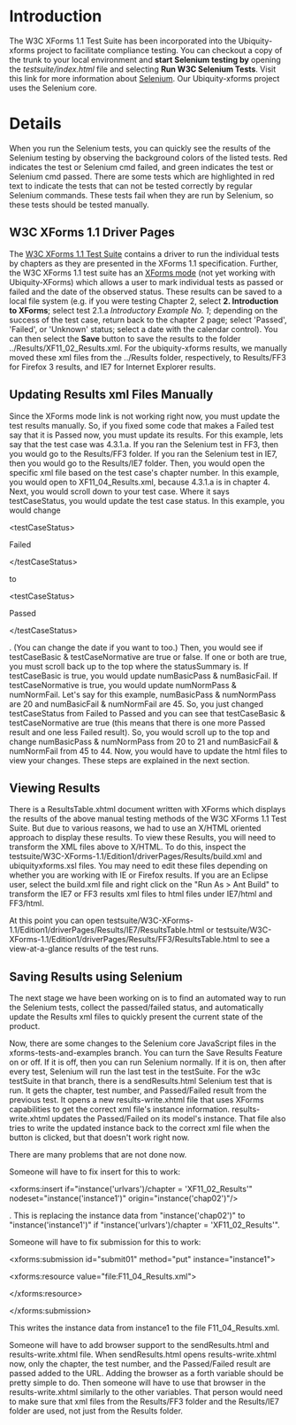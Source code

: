# Introduction #

The W3C XForms 1.1 Test Suite has been incorporated into the Ubiquity-xforms project to facilitate compliance testing.  You can checkout a copy of the trunk to your local environment and **start Selenium testing by** opening the _testsuite/index.html_ file and selecting **Run W3C Selenium Tests**.  Visit this link for more information about [Selenium](http://seleniumhq.org/).  Our Ubiquity-xforms project uses the Selenium core.

# Details #

When you run the Selenium tests, you can quickly see the results of the Selenium testing by observing the background colors of the listed tests.  Red indicates the test or Selenium cmd failed, and green indicates the test or Selenium cmd passed.  There are some tests which are highlighted in red text to indicate the tests that can not be tested correctly by regular Selenium commands.  These tests fail when they are run by Selenium, so these tests should be tested manually.

## W3C XForms 1.1 Driver Pages ##
The [W3C XForms 1.1 Test Suite](http://ubiquity-xforms.googlecode.com/svn/trunk/testsuite/W3C-XForms-1.1/Edition1/driverPages/html/index.html) contains a driver to run the individual tests by chapters as they are presented in the XForms 1.1 specification.  Further, the W3C XForms 1.1 test suite has an [XForms mode](http://ubiquity-xforms.googlecode.com/svn/trunk/testsuite/W3C-XForms-1.1/Edition1/driverPages/forms/index.xhtml) (not yet working with Ubiquity-XForms) which allows a user to mark individual tests as passed or failed and the date of the observed status.  These results can be saved to a local file system (e.g. if you were testing Chapter 2, select **2. Introduction to XForms**; select test 2.1.a _Introductory Example No. 1_; depending on the success of the test case, return back to the chapter 2 page; select 'Passed', 'Failed', or 'Unknown' status; select a date with the calendar control).  You can then select the **Save** button to save the results to the folder ../Results/XF11\_02\_Results.xml.  For the ubiquity-xforms results, we manually moved these xml files from the ../Results folder, respectively, to Results/FF3 for Firefox 3 results, and IE7 for Internet Explorer results.

## Updating Results xml Files Manually ##
Since the XForms mode link is not working right now, you must update the test results manually.  So, if you fixed some code that makes a Failed test say that it is Passed now, you must update its results.  For this example, lets say that the test case was 4.3.1.a.  If you ran the Selenium test in FF3, then you would go to the Results/FF3 folder.  If you ran the Selenium test in IE7, then you would go to the Results/IE7 folder.  Then, you would open the specific xml file based on the test case's chapter number.  In this example, you would open to XF11\_04\_Results.xml, because 4.3.1.a is in chapter 4.  Next, you would scroll down to your test case.  Where it says testCaseStatus, you would update the test case status.  In this example, you would change 

&lt;testCaseStatus&gt;

Failed

&lt;/testCaseStatus&gt;

 to 

&lt;testCaseStatus&gt;

Passed

&lt;/testCaseStatus&gt;

.  (You can change the date if you want to too.)  Then, you would see if testCaseBasic & testCaseNormative are true or false.  If one or both are true, you must scroll back up to the top where the statusSummary is.  If testCaseBasic is true, you would update numBasicPass & numBasicFail.  If testCaseNormative is true, you would update numNormPass & numNormFail.  Let's say for this example, numBasicPass & numNormPass are 20 and numBasicFail & numNormFail are 45.  So, you just changed testCaseStatus from Failed to Passed and you can see that testCaseBasic & testCaseNormative are true (this means that there is one more Passed result and one less Failed result).  So, you would scroll up to the top and change numBasicPass & numNormPass from 20 to 21 and numBasicFail & numNormFail from 45 to 44.  Now, you would have to update the html files to view your changes.  These steps are explained in the next section.

## Viewing Results ##


There is a ResultsTable.xhtml document written with XForms which displays the results of the above manual testing methods of the W3C XForms 1.1 Test Suite. But due to various reasons, we had to use an X/HTML oriented approach to display these results.  To view these Results, you will need to transform the XML files above to X/HTML.  To do this, inspect the testsuite/W3C-XForms-1.1/Edition1/driverPages/Results/build.xml and ubiquityxforms.xsl files.  You may need to edit these files depending on whether you are working with IE or Firefox results.  If you are an Eclipse user, select the build.xml file and right click on the "Run As > Ant Build" to transform the IE7 or FF3 results xml files to html files under IE7/html and FF3/html.

At this point you can open testsuite/W3C-XForms-1.1/Edition1/driverPages/Results/IE7/ResultsTable.html or testsuite/W3C-XForms-1.1/Edition1/driverPages/Results/FF3/ResultsTable.html to see a view-at-a-glance results of the test runs.

## Saving Results using Selenium ##
The next stage we have been working on is to find an automated way to run the Selenium tests, collect the passed/failed status, and automatically update the Results xml files to quickly present the current state of the product.

Now, there are some changes to the Selenium core JavaScript files in the xforms-tests-and-examples branch.  You can turn the Save Results Feature on or off.  If it is off, then you can run Selenium normally.  If it is on, then after every test, Selenium will run the last test in the testSuite.  For the w3c testSuite in that branch, there is a sendResults.html Selenium test that is run.  It gets the chapter, test number, and Passed/Failed result from the previous test.  It opens a new results-write.xhtml file that uses XForms capabilities to get the correct xml file's instance information.  results-write.xhtml updates the Passed/Failed on its model's instance.  That file also tries to write the updated instance back to the correct xml file when the button is clicked, but that doesn't work right now.

There are many problems that are not done now.

Someone will have to fix insert for this to work: 

&lt;xforms:insert if="instance('urlvars')/chapter = 'XF11\_02\_Results'" nodeset="instance('instance1')" origin="instance('chap02')"/&gt;

.  This is replacing the instance data from "instance('chap02')" to "instance('instance1')" if "instance('urlvars')/chapter = 'XF11\_02\_Results'".

Someone will have to fix submission for this to work:
> 

&lt;xforms:submission id="submit01" method="put" instance="instance1"&gt;


> > 

&lt;xforms:resource value="file:F11\_04\_Results.xml"&gt;



&lt;/xforms:resource&gt;



> 

&lt;/xforms:submission&gt;


This writes the instance data from instance1 to the file F11\_04\_Results.xml.

Someone will have to add browser support to the sendResults.html and results-write.xhtml file.  When sendResults.html opens results-write.xhtml now, only the chapter, the test number, and the Passed/Failed result are passed added to the URL.  Adding the browser as a forth variable should be pretty simple to do.  Then someone will have to use that browser in the results-write.xhtml similarly to the other variables.  That person would need to make sure that xml files from the Results/FF3 folder and the Results/IE7 folder are used, not just from the Results folder.